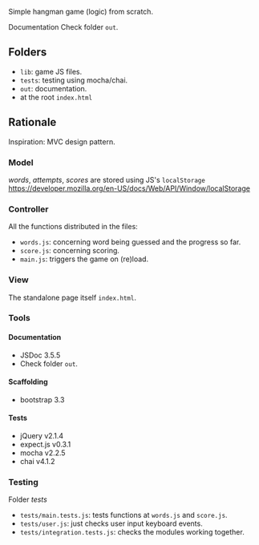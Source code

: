 Simple hangman game (logic) from scratch.

Documentation Check folder `out`.

## Folders
- `lib`: game JS files.
- `tests`: testing using mocha/chai.
- `out`: documentation.
- at the root `index.html`

## Rationale
Inspiration: MVC design pattern.

### Model
*words*, *attempts*, *scores* are stored using JS's 
`localStorage` 
<a href="https://developer.mozilla.org/en-US/docs/Web/API/Window/localStorage">
https://developer.mozilla.org/en-US/docs/Web/API/Window/localStorage
</a>

### Controller
All the functions distributed in the files:
- `words.js`: concerning word being guessed and the progress so far. 
- `score.js`: concerning scoring.
- `main.js`: triggers the game on (re)load.

### View
The standalone page itself `index.html`.

### Tools

#### Documentation 
- JSDoc 3.5.5
- Check folder `out`.

#### Scaffolding
- bootstrap 3.3

#### Tests
- jQuery v2.1.4
- expect.js v0.3.1
- mocha v2.2.5
- chai v4.1.2

### Testing
Folder *tests*
- `tests/main.tests.js`: tests functions at `words.js` and `score.js`.
- `tests/user.js`: just checks user input keyboard events. 
- `tests/integration.tests.js`: checks the modules working together.


